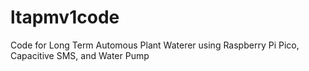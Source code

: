 # ltapmv1code
Code for Long Term Automous Plant Waterer using Raspberry Pi Pico, Capacitive SMS, and Water Pump
